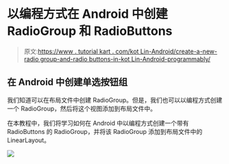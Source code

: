 # 以编程方式在 Android 中创建 RadioGroup 和 RadioButtons

> 原文:[https://www . tutorial kart . com/kot Lin-Android/create-a-new-radio group-and-radio buttons-in-kot Lin-Android-programmably/](https://www.tutorialkart.com/kotlin-android/create-a-new-radiogroup-and-radiobuttons-in-kotlin-android-programmatically/)

## 在 Android 中创建单选按钮组

我们知道可以在布局文件中创建 RadioGroup。但是，我们也可以以编程方式创建一个 RadioGroup，然后将这个视图添加到布局文件中。

在本教程中，我们将学习如何在 Android 中以编程方式创建一个带有 RadioButtons 的 RadioGroup，并将该 RadioGroup 添加到布局文件中的 LinearLayout。

[![](../Images/925da31b32d6bc3827932f6c8afb11bb.png)](https://www.tutorialkart.com/)